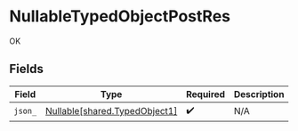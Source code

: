 # NullableTypedObjectPostRes

OK


## Fields

| Field                                                                | Type                                                                 | Required                                                             | Description                                                          |
| -------------------------------------------------------------------- | -------------------------------------------------------------------- | -------------------------------------------------------------------- | -------------------------------------------------------------------- |
| `json_`                                                              | [Nullable[shared.TypedObject1]](../../models/shared/typedobject1.md) | :heavy_check_mark:                                                   | N/A                                                                  |